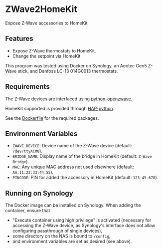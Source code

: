 # ZWave2HomeKit
Expose Z-Wave accessories to HomeKit


## Features

 * Expose Z-Wave thermostats to HomeKit.
 * Change the setpoint via HomeKit


This program was tested using Docker on Synology,
an Aeotec Gen5 Z-Wave stick,
and Danfoss LC-13 014G0013 thermostats.


## Requirements

The Z-Wave devices are interfaced using
[python-openzwave](https://github.com/OpenZWave/python-openzwave>).

HomeKit supported is provided through
[HAP-python](https://github.com/ikalchev/HAP-python>).

See the [Dockerfile](Dockerfile) for the required packages.


## Environment Variables

 * `ZWAVE_DEVICE`: Device name of the Z-Wave device (default: `/dev/ttyACM0`).
 * `BRIDGE_NAME`:  Display name of the bridge in HomeKit (default: `Z-Wave Bridge`).
 * `MAC`:          Any unique MAC address not used elsewhere (default: `AA:11:22:33:44:55`).
 * `PINCODE`:      PIN for added the accessory in HomeKit (default: `123-45-678`).


## Running on Synology

The Docker image can be installed on Synology.
When adding the container, ensure that

 * "Execute container using high privilege" is activated
   (necessary for accessing the Z-Wave device,
    as Synology's interface does not allow configuring passthrough of single devices),
 * some directory on the NAS is bound to `/config`,
 * and environment variables are set as desired (see above).
